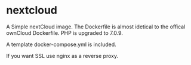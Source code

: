 # nextcloud

A Simple nextCloud image. The Dockerfile is almost idetical to the offical ownCloud Dockerfile.
PHP is upgraded to 7.0.9.

A template docker-compose.yml is included.

If you want SSL use nginx as a reverse proxy. 
